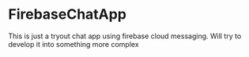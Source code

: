 # FirebaseChatApp
This is just a tryout chat app using firebase cloud messaging. Will try to develop it into something more complex
